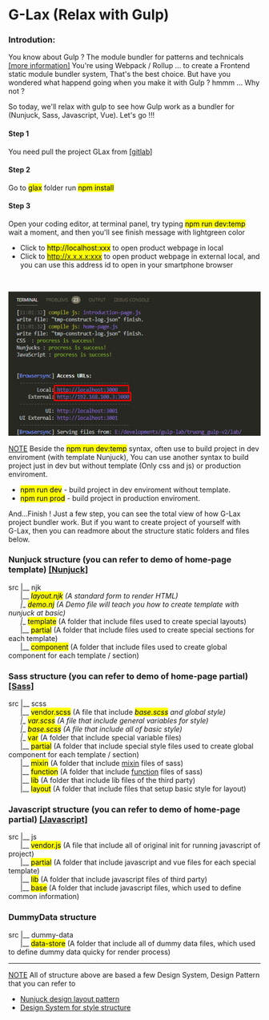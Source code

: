 # G-Lax (Relax with Gulp)

### Introdution:
You know about Gulp ? The module bundler for patterns and technicals [[more information]](https://gulpjs.com/)
You're using Webpack / Rollup ... to create a Frontend static module bundler system, That's the best choice. But have you wondered what happend going when you make it with Gulp ? hmmm ... Why not ?

So today, we'll relax with gulp to see how Gulp work as a bundler for (Nunjuck, Sass, Javascript, Vue). Let's go !!!

#### Step 1
You need pull the project GLax from [[gitlab]]()

#### Step 2
Go to <mark>glax</mark> folder run <mark>npm install</mark>

#### Step 3
Open your coding editor, at terminal panel, try typing <mark>npm run dev:temp</mark> wait a moment, and then you'll see finish message with lightgreen color
- Click to <mark>http://localhost:xxx</mark> to open product webpage in local
- Click to <mark>http://x.x.x.x:xxx</mark> to open product webpage in external local, and you can use this address id to open in your smartphone browser
<br>

![alt](./image/gulp-step-3.jpg)

<u>NOTE</u>
Beside the <mark>npm run dev:temp</mark> syntax, often use to build project in dev enviroment (with template Nunjuck), You can use another syntax to build project just in dev but without template (Only css and js) or production enviroment.

- <mark>npm run dev</mark> - build project in dev enviroment without template.
- <mark>npm run prod</mark> - build project in production enviroment.

And...Finish ! Just a few step, you can see the total view of how G-Lax project bundler work. But if you want to create project of yourself with <span style="display:inline-block">G-Lax</span>, then you can readmore about the structure static folders and files below.

### Nunjuck structure (you can refer to demo of home-page template) [[Nunjuck]](https://mozilla.github.io/nunjucks/)

src
|__ njk
<br/>&nbsp;&nbsp;&nbsp;&nbsp;&nbsp;&nbsp;|__ <mark>_layout.njk</mark> (A standard form to render HTML)
<br/>&nbsp;&nbsp;&nbsp;&nbsp;&nbsp;&nbsp;|__ <mark>_demo.nj</mark> (A Demo file will teach you how to create template with nunjuck at basic)
<br/>&nbsp;&nbsp;&nbsp;&nbsp;&nbsp;&nbsp;|__ <mark>template</mark> (A folder that include files used to create special layouts)
<br/>&nbsp;&nbsp;&nbsp;&nbsp;&nbsp;&nbsp;|__ <mark>partial</mark> (A folder that include files used to create special sections for each template)
<br/>&nbsp;&nbsp;&nbsp;&nbsp;&nbsp;&nbsp;|__ <mark>component</mark> (A folder that include files used to create global component for each template / section)

### Sass structure (you can refer to demo of home-page partial) [[Sass]](https://sass-lang.com/)

src
|__ scss
<br/>&nbsp;&nbsp;&nbsp;&nbsp;&nbsp;&nbsp;|__ <mark>vendor.scss</mark> (A file that include <mark>_base.scss</mark> and global style)
<br/>&nbsp;&nbsp;&nbsp;&nbsp;&nbsp;&nbsp;|__ <mark>_var.scss</mark> (A file that include general variables for style)
<br/>&nbsp;&nbsp;&nbsp;&nbsp;&nbsp;&nbsp;|__ <mark>_base.scss</mark> (A file that include all of basic style)
<br/>&nbsp;&nbsp;&nbsp;&nbsp;&nbsp;&nbsp;|__ <mark>var</mark> (A folder that include special variable files)
<br/>&nbsp;&nbsp;&nbsp;&nbsp;&nbsp;&nbsp;|__ <mark>partial</mark> (A folder that include special style files used to create global component for each template / section)
<br/>&nbsp;&nbsp;&nbsp;&nbsp;&nbsp;&nbsp;|__ <mark>mixin</mark> (A folder that include [mixin](https://sass-lang.com/documentation/at-rules/mixin) files of sass)
<br/>&nbsp;&nbsp;&nbsp;&nbsp;&nbsp;&nbsp;|__ <mark>function</mark> (A folder that include [function](https://sass-lang.com/documentation/at-rules/function) files of sass)
<br/>&nbsp;&nbsp;&nbsp;&nbsp;&nbsp;&nbsp;|__ <mark>lib</mark> (A folder that include lib files of the third party)
<br/>&nbsp;&nbsp;&nbsp;&nbsp;&nbsp;&nbsp;|__ <mark>layout</mark> (A folder that include files that setup basic style for layout)

### Javascript structure (you can refer to demo of home-page partial) [[Javascript]](https://developer.mozilla.org/en-US/docs/Web/JavaScript)

src
|__ js
<br/>&nbsp;&nbsp;&nbsp;&nbsp;&nbsp;&nbsp;|__ <mark>vendor.js</mark> (A file that include all of original init for running javascript of project)
<br/>&nbsp;&nbsp;&nbsp;&nbsp;&nbsp;&nbsp;|__ <mark>partial</mark> (A folder that include javascript and vue files for each special template)
<br/>&nbsp;&nbsp;&nbsp;&nbsp;&nbsp;&nbsp;|__ <mark>lib</mark> (A folder that include javascript files of third party)
<br/>&nbsp;&nbsp;&nbsp;&nbsp;&nbsp;&nbsp;|__ <mark>base</mark> (A folder that include javascript files, which used to define common information)

### DummyData structure

src
|__ dummy-data
<br/>&nbsp;&nbsp;&nbsp;&nbsp;&nbsp;&nbsp;|__ <mark>data-store</mark> (A folder that include all of dummy data files, which used to define dummy data quicky for render process)

---

<u>NOTE</u>
All of structure above are based a few Design System, Design Pattern that you can refer to
- [Nunjuck design layout pattern](https://css-tricks.com/component-led-design-patterns-nunjucks-grunt/?fbclid=IwAR2DQUKbQU73EKzF7fTigl0QPwwtUTaFLUGhW2VLy3IXmazEGZ--dQ-yJE8)
- [Design System for style structure](https://uifreebies.net/blog/12-design-systems-you-must-know)
